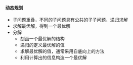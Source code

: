 #### 动态规划

- 子问题重叠，不同的子问题具有公共的子子问题，递归求解
- 求解最优解，得到一个最优解
- 分解
  - 刻画一个最优解的结构
  - 递归的定义最优解的值
  - 求解最优解的值，通常采用自底向上的方法
  - 利用计算出的信息构造一个最优解
